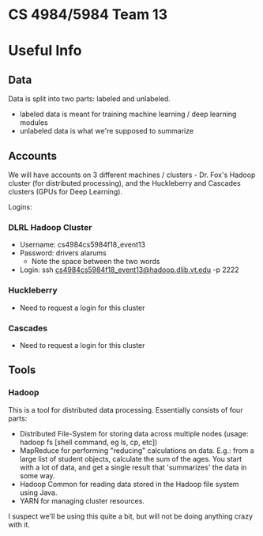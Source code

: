 # CS 4984/5984 Team 13 

# Useful Info

## Data

Data is split into two parts: labeled and unlabeled.

- labeled data is meant for training machine learning / deep learning modules
- unlabeled data is what we're supposed to summarize

## Accounts

We will have accounts on 3 different machines / clusters - Dr. Fox's Hadoop cluster (for distributed processing), and the Huckleberry and Cascades clusters (GPUs for Deep Learning).

Logins:

### DLRL Hadoop Cluster

- Username: cs4984cs5984f18_event13
- Password: drivers alarums
  - Note the space between the two words
- Login: ssh cs4984cs5984f18_event13@hadoop.dlib.vt.edu -p 2222

### Huckleberry

- Need to request a login for this cluster

### Cascades

- Need to request a login for this cluster

## Tools

### Hadoop

This is a tool for distributed data processing. Essentially consists of four parts:

- Distributed File-System for storing data across multiple nodes (usage: hadoop fs [shell command, eg ls, cp, etc])
- MapReduce for performing "reducing" calculations on data. E.g.: from a large list of student objects, calculate the sum of the ages. You start with a lot of data, and get a single result that 'summarizes' the data in some way.
- Hadoop Common for reading data stored in the Hadoop file system using Java. 
- YARN for managing cluster resources.

I suspect we'll be using this quite a bit, but will not be doing anything crazy with it.
